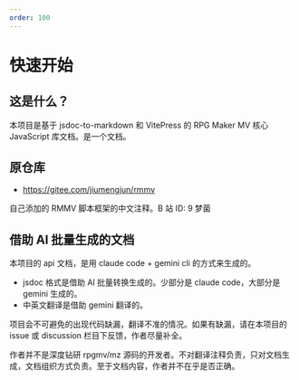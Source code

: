 ```yaml
---
order: 100
---
```


# 快速开始

## 这是什么？

本项目是基于 jsdoc-to-markdown 和 VitePress 的 RPG Maker MV 核心 JavaScript 库文档。是一个文档。

## 原仓库

- https://gitee.com/jiumengjun/rmmv

自己添加的 RMMV 脚本框架的中文注释。B 站 ID: 9 梦菌

## 借助 AI 批量生成的文档

本项目的 api 文档，是用 claude code + gemini cli 的方式来生成的。

- jsdoc 格式是借助 AI 批量转换生成的。少部分是 claude code，大部分是 gemini 生成的。
- 中英文翻译是借助 gemini 翻译的。

项目会不可避免的出现代码缺漏，翻译不准的情况。如果有缺漏，请在本项目的 issue 或 discussion 栏目下反馈，作者尽量补全。

作者并不是深度钻研 rpgmv/mz 源码的开发者。不对翻译注释负责，只对文档生成，文档组织方式负责。至于文档内容，作者并不在乎是否正确。
